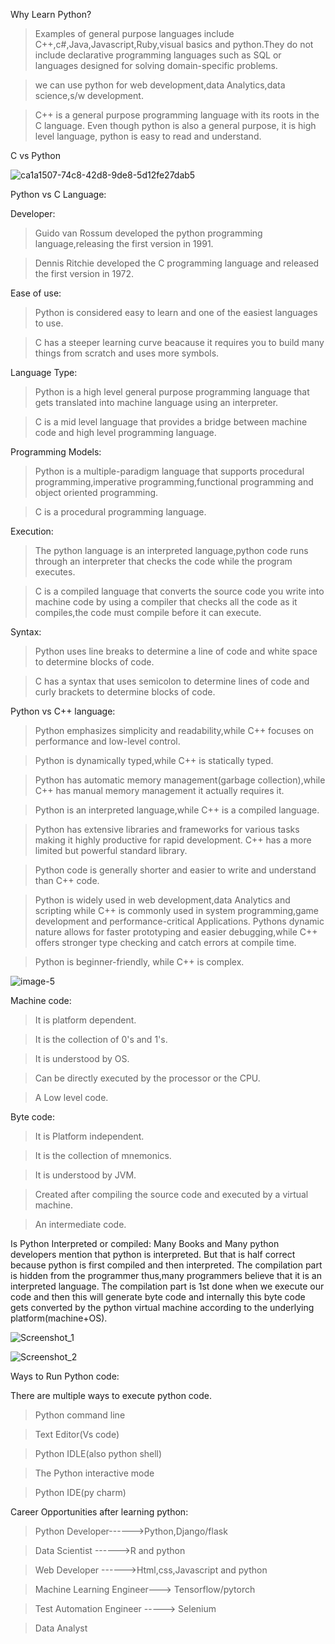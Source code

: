 Why Learn Python?

> Examples of general purpose languages include C++,c#,Java,Javascript,Ruby,visual basics and python.They do not include declarative programming languages such as SQL or languages designed for solving domain-specific problems.

> we can use python for web development,data Analytics,data science,s/w development.

> C++ is a general purpose programming language with its roots in the C language. Even though python is also a general purpose, it is high level language, python is easy to read and understand.

C vs Python

![ca1a1507-74c8-42d8-9de8-5d12fe27dab5](https://github.com/lekhanasarikonda/PYTHON-LANGUAGE/assets/134198650/ee10d7ac-828e-4f8f-919f-0363eb94749d)

Python vs C Language:

Developer: 

> Guido van Rossum developed the python programming language,releasing the first version in 1991.

> Dennis Ritchie developed the C programming language and released the first version in 1972.

Ease of use:

> Python is considered easy to learn and one of the easiest languages to use.

> C has a steeper learning curve beacause it requires you to build many things from scratch and uses more symbols.

Language Type:

> Python is a high level general purpose programming language that gets translated into machine language using an interpreter.

> C is a mid level language that provides a bridge between machine code and high level programming language.

Programming Models:

> Python is a multiple-paradigm language that supports procedural programming,imperative programming,functional programming and object oriented programming.

> C is a procedural programming language.

Execution:

> The python language is an interpreted language,python code runs through an interpreter that checks the code while the program executes.

> C is a compiled language that converts the source code you write into machine code by using a compiler that checks all the code as it compiles,the code must compile
before it can execute.

Syntax:

> Python uses line breaks to determine a line of code and white space to determine blocks of code.

> C has a syntax that uses semicolon to determine lines of code and curly brackets to determine blocks of code.

Python vs C++ language:

> Python emphasizes simplicity and readability,while C++ focuses on performance and low-level control.

> Python is dynamically typed,while C++ is statically typed.

> Python has automatic memory management(garbage collection),while C++ has manual memory management it actually requires it.

> Python is an interpreted language,while C++ is a compiled language.

> Python has extensive libraries and frameworks for various tasks making it highly productive for rapid development. C++  has a more limited but powerful standard library.

> Python code is generally shorter and easier to write and understand than C++ code.

> Python is widely used in web development,data Analytics and scripting while C++ is commonly used in system programming,game development and performance-critical Applications.
> Pythons dynamic nature allows for faster prototyping and easier debugging,while C++ offers stronger type checking and catch errors at compile time.

> Python is beginner-friendly, while C++ is complex.

![image-5](https://github.com/lekhanasarikonda/PYTHON-LANGUAGE/assets/134198650/8b48f0a2-1c63-4593-8e81-21a0f12a8af0)

Machine code:
>It is platform dependent.
 
>It is the collection of 0's and 1's.

>It is understood by OS.

>Can be directly executed by the processor or the CPU.

>A Low level code.

Byte code:
>It is Platform independent.

>It is the collection of mnemonics.

>It is understood by JVM.

>Created after compiling the source code and executed by a virtual machine.

>An intermediate code.

Is Python Interpreted or compiled:
Many Books and Many python developers mention that python is interpreted. But that is half correct because python is first compiled and then interpreted.
The compilation part is hidden from the programmer thus,many programmers believe that it is an interpreted language.
The compilation part is 1st done when we execute our code and then this will generate byte code and internally this byte code gets converted by the python virtual machine according to the underlying platform(machine+OS).

![Screenshot_1](https://github.com/lekhanasarikonda/PYTHON-LANGUAGE/assets/134198650/520c019d-759d-44dc-a3b9-b0fb75fcbf8b)

![Screenshot_2](https://github.com/lekhanasarikonda/PYTHON-LANGUAGE/assets/134198650/1d2461ec-a452-44c7-83b7-a61ed4606b63)

Ways to Run Python code:

There are multiple ways to execute python code.

>Python command line

>Text Editor(Vs code)

>Python IDLE(also python shell)

>The Python interactive mode

>Python IDE(py charm)

Career Opportunities after learning python:

> Python Developer------>Python,Django/flask

> Data Scientist  ------>R and python

> Web Developer   ------>Html,css,Javascript and python

> Machine Learning Engineer---> Tensorflow/pytorch

> Test Automation Engineer -----> Selenium

> Data Analyst












